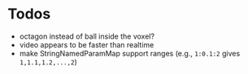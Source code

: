 # Todos
- octagon instead of ball inside the voxel?
- video appears to be faster than realtime
- make StringNamedParamMap support ranges (e.g., `1:0.1:2` gives `1,1.1,1.2,...,2`)